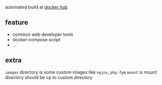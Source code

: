 automated build at [docker hub](https://hub.docker.com/r/aimsam/ubuntu/)

## feature

- common web developer tools 
- docker-compose script
- ...

## extra

`images` directory is some custom images like `nginx`, `php-fpm`
`mount` is mount directory should be cp to custom directory

